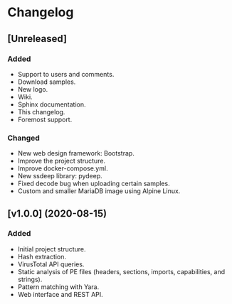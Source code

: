 # Changelog

## [Unreleased]
### Added
- Support to users and comments.
- Download samples.
- New logo.
- Wiki.
- Sphinx documentation.
- This changelog.
- Foremost support.

### Changed
- New web design framework: Bootstrap.
- Improve the project structure.
- Improve docker-compose.yml.
- New ssdeep library: pydeep.
- Fixed decode bug when uploading certain samples.
- Custom and smaller MariaDB image using Alpine Linux.

## [v1.0.0] (2020-08-15)
### Added
- Initial project structure.
- Hash extraction.
- VirusTotal API queries.
- Static analysis of PE files (headers, sections, imports, capabilities, and strings).
- Pattern matching with Yara.
- Web interface and REST API.
